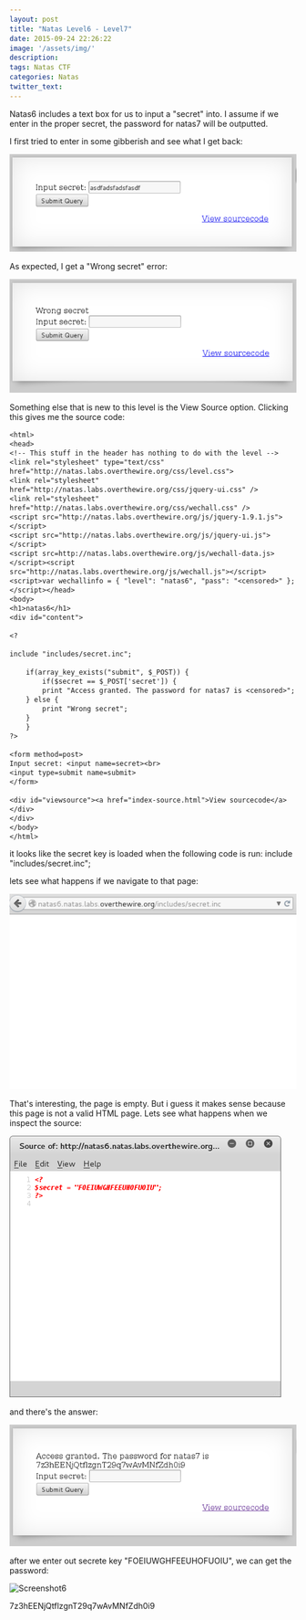 ```yaml
---
layout: post
title: "Natas Level6 - Level7"
date: 2015-09-24 22:26:22
image: '/assets/img/'
description:
tags: Natas CTF
categories: Natas
twitter_text:
---
```

Natas6 includes a text box for us to input a "secret" into. I assume if we enter in the proper secret, the password for natas7 will be outputted. 

I first tried to enter in some gibberish and see what I get back:

![Screenshot1](/assets/img/screenshots/Natas_level6-1.png)

As expected, I get a "Wrong secret" error:

![Screenshot2](/assets/img/screenshots/Natas_level6-2.png)

Something else that is new to this level is the View Source option. Clicking this gives me the source code:

    <html>
    <head>
    <!-- This stuff in the header has nothing to do with the level -->
    <link rel="stylesheet" type="text/css" href="http://natas.labs.overthewire.org/css/level.css">
    <link rel="stylesheet" href="http://natas.labs.overthewire.org/css/jquery-ui.css" />
    <link rel="stylesheet" href="http://natas.labs.overthewire.org/css/wechall.css" />
    <script src="http://natas.labs.overthewire.org/js/jquery-1.9.1.js"></script>
    <script src="http://natas.labs.overthewire.org/js/jquery-ui.js"></script>
    <script src=http://natas.labs.overthewire.org/js/wechall-data.js></script><script src="http://natas.labs.overthewire.org/js/wechall.js"></script>
    <script>var wechallinfo = { "level": "natas6", "pass": "<censored>" };</script></head>
    <body>
    <h1>natas6</h1>
    <div id="content">

    <?

    include "includes/secret.inc";

        if(array_key_exists("submit", $_POST)) {
            if($secret == $_POST['secret']) {
            print "Access granted. The password for natas7 is <censored>";
        } else {
            print "Wrong secret";
        }
        }
    ?>

    <form method=post>
    Input secret: <input name=secret><br>
    <input type=submit name=submit>
    </form>

    <div id="viewsource"><a href="index-source.html">View sourcecode</a></div>
    </div>
    </body>
    </html>

it looks like the secret key is loaded when the following code is run:
    include "includes/secret.inc";
    
lets see what happens if we navigate to that page:

![Screenshot3](/assets/img/screenshots/Natas_level6-3.png)

That's interesting, the page is empty. But i guess it makes sense because this page is not a valid HTML page. Lets see what happens when we inspect the source:

![Screenshot4](/assets/img/screenshots/Natas_level6-4.png)

and there's the answer:

![Screenshot5](/assets/img/screenshots/Natas_level6-5.png)

after we enter out secrete key "FOEIUWGHFEEUHOFUOIU", we can get the password:

![Screenshot6](/assets/img/screenshots/Natas_level6-6.png)

7z3hEENjQtflzgnT29q7wAvMNfZdh0i9



